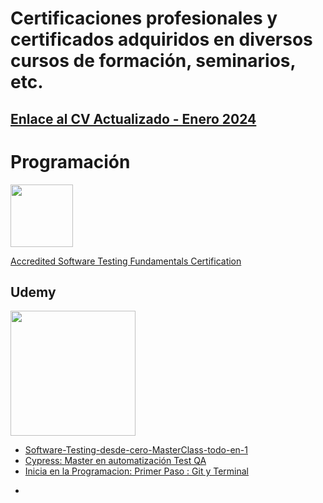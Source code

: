 # Certificaciones profesionales y certificados adquiridos en diversos cursos de formación, seminarios, etc.

## [Enlace al CV Actualizado - Enero 2024](CV-Matias-Sinare.pdf)

# Programación

<img src="https://github.com/matiassinare/Certificaciones/assets/85135296/72da113c-3b74-4c45-99cc-a25f649b917e" width="100" height="100">

[Accredited Software Testing Fundamentals Certification](http://badgr.com/public/assertions/TUVhAmV7QBe3XJySOKEoqA)

## Udemy

<img src="https://github.com/matiassinare/Certificaciones/assets/85135296/911a930a-1e9b-4758-a83d-0702be0cf882" width="200" height="200">

* [Software-Testing-desde-cero-MasterClass-todo-en-1](Programacion/Certificacion_Udemy-Software_Testing.pdf)
* [Cypress: Master en automatización Test QA](Programacion/Certificacion_Udemy-Automatizacion_Cypress.pdf)
* [Inicia en la Programacion: Primer Paso : Git y Terminal](Programacion/CertificacionUdemy-Git_GitHub.pdf)
-
